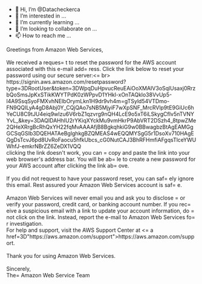 - 👋 Hi, I’m @Datacheckerca
- 👀 I’m interested in ...
- 🌱 I’m currently learning ...
- 💞️ I’m looking to collaborate on ...
- 📫 How to reach me ...

<!---
Datacheckerca/Datacheckerca is a ✨ special ✨ repository because its `README.md` (this file) appears on your GitHub profile.
You can click the Preview link to take a look at your changes.
--->
<html><body>Greetings from Amazon Web Services,<br><br>We received a reques=
t to reset the password for the AWS account associated with this e-mail add=
ress. Click the link below to reset your password using our secure server:<=
br><br>https://signin.aws.amazon.com/resetpassword?type=3DRootUser&token=3DWpqDuHpvucReuEAiOoXMAIV3oSqlUsaxj0RrzbQoSmsJpKxSTikKWYTPdK0zWPpvD1YHkl-xOnTAQklo38VvUp5-l4A9SsqSyoFMXvhNEIbOrymLkn1H9dr9vh4m=gTSyld54VTDmo-FN9QQILyA4gD8Abj0Y_CQjQAo7sNB5MjyiF7wXpSNF_MrcRVlp9tE9GiUc6hYeCU8C9tJU4eiq9wIzu6V6rbZ1qzvrg9nQH4LcE9o5xT6iLSkygCfIv5nTVNYYvL_&key=3DAQIDAHhIU2rYKiqXYckMu9vmHkrP9AbVRT2DSzh4_8tpwZMe2QHeXRrgBcRhQxYH22fqMvAAAAfjB8BgkqhkiG9w0BBwagbzBtAgEAMGgGCSqGSIb3DQEHATAeBglghkgBZQMEAS4wEQQMYSgG5r1DsoXv710HAgEQgDsTcvJ6pd8UvRoFaocu5hfkUbcs_cG0NutCAJ3BhRFHmfiAFgqsTlceYWUWhfJ-emkrNBrZZ6ZeDX1VQQ<br>
clicking the link doesn't work, you can =
copy and paste the link into your web browser's address bar. You will be ab=
le to create a new password for your AWS account after clicking the link ab=
ove.<br><br>If you did not request to have your password reset, you can saf=
ely ignore this email. Rest assured your Amazon Web Services account is saf=
e.<br><br>Amazon Web Services will never email you and ask you to disclose =
or verify your password, credit card, or banking account number. If you rec=
eive a suspicious email with a link to update your account information, do =
not click on the link. Instead, report the e-mail to Amazon Web Services fo=
r investigation.<br>For help and support, visit the AWS Support Center at <=
a href=3D"https://aws.amazon.com/support">https://aws.amazon.com/support</a=
>.<br><br>Thank you for using Amazon Web Services.<br><br>Sincerely,<br>The=
 Amazon Web Service Team</body></html>